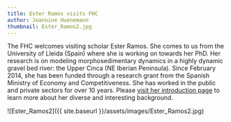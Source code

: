 ```yaml
---
title: Ester Ramos visits FHC
author: Jeannine Huenemann
thumbnail: Ester_Ramos2.jpg
---
```


The FHC welcomes visiting scholar Ester Ramos. She comes to us from the University of Lleida (Spain) where she is working on towards her PhD. Her research is on modeling morphosedimentary dynamics in a highly dynamic gravel bed river: the Upper Cinca (NE Iberian Peninsula). Since February 2014, she has been funded through a research grant from the Spanish Ministry of Economy and Competitiveness. She has worked in the public and private sectors for over 10 years. Please [visit her introduction page](http://etal.joewheaton.org/people/visiting-scholars/ester-ramos) to learn more about her diverse and interesting background.

![Ester_Ramos2]({{ site.baseurl }}/assets/images/Ester_Ramos2.jpg)